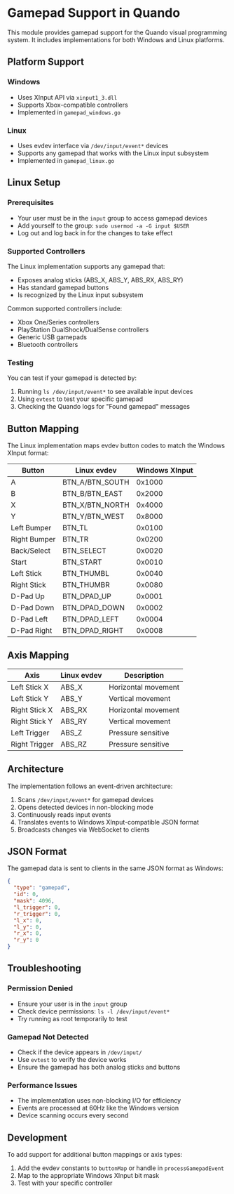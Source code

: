 # Gamepad Support in Quando

This module provides gamepad support for the Quando visual programming system. It includes implementations for both Windows and Linux platforms.

## Platform Support

### Windows
- Uses XInput API via `xinput1_3.dll`
- Supports Xbox-compatible controllers
- Implemented in `gamepad_windows.go`

### Linux
- Uses evdev interface via `/dev/input/event*` devices
- Supports any gamepad that works with the Linux input subsystem
- Implemented in `gamepad_linux.go`

## Linux Setup

### Prerequisites
- Your user must be in the `input` group to access gamepad devices
- Add yourself to the group: `sudo usermod -a -G input $USER`
- Log out and log back in for the changes to take effect

### Supported Controllers
The Linux implementation supports any gamepad that:
- Exposes analog sticks (ABS_X, ABS_Y, ABS_RX, ABS_RY)
- Has standard gamepad buttons
- Is recognized by the Linux input subsystem

Common supported controllers include:
- Xbox One/Series controllers
- PlayStation DualShock/DualSense controllers
- Generic USB gamepads
- Bluetooth controllers

### Testing
You can test if your gamepad is detected by:
1. Running `ls /dev/input/event*` to see available input devices
2. Using `evtest` to test your specific gamepad
3. Checking the Quando logs for "Found gamepad" messages

## Button Mapping

The Linux implementation maps evdev button codes to match the Windows XInput format:

| Button | Linux evdev | Windows XInput |
|--------|-------------|----------------|
| A | BTN_A/BTN_SOUTH | 0x1000 |
| B | BTN_B/BTN_EAST | 0x2000 |
| X | BTN_X/BTN_NORTH | 0x4000 |
| Y | BTN_Y/BTN_WEST | 0x8000 |
| Left Bumper | BTN_TL | 0x0100 |
| Right Bumper | BTN_TR | 0x0200 |
| Back/Select | BTN_SELECT | 0x0020 |
| Start | BTN_START | 0x0010 |
| Left Stick | BTN_THUMBL | 0x0040 |
| Right Stick | BTN_THUMBR | 0x0080 |
| D-Pad Up | BTN_DPAD_UP | 0x0001 |
| D-Pad Down | BTN_DPAD_DOWN | 0x0002 |
| D-Pad Left | BTN_DPAD_LEFT | 0x0004 |
| D-Pad Right | BTN_DPAD_RIGHT | 0x0008 |

## Axis Mapping

| Axis | Linux evdev | Description |
|------|-------------|-------------|
| Left Stick X | ABS_X | Horizontal movement |
| Left Stick Y | ABS_Y | Vertical movement |
| Right Stick X | ABS_RX | Horizontal movement |
| Right Stick Y | ABS_RY | Vertical movement |
| Left Trigger | ABS_Z | Pressure sensitive |
| Right Trigger | ABS_RZ | Pressure sensitive |

## Architecture

The implementation follows an event-driven architecture:
1. Scans `/dev/input/event*` for gamepad devices
2. Opens detected devices in non-blocking mode
3. Continuously reads input events
4. Translates events to Windows XInput-compatible JSON format
5. Broadcasts changes via WebSocket to clients

## JSON Format

The gamepad data is sent to clients in the same JSON format as Windows:

```json
{
  "type": "gamepad",
  "id": 0,
  "mask": 4096,
  "l_trigger": 0,
  "r_trigger": 0,
  "l_x": 0,
  "l_y": 0,
  "r_x": 0,
  "r_y": 0
}
```

## Troubleshooting

### Permission Denied
- Ensure your user is in the `input` group
- Check device permissions: `ls -l /dev/input/event*`
- Try running as root temporarily to test

### Gamepad Not Detected
- Check if the device appears in `/dev/input/`
- Use `evtest` to verify the device works
- Ensure the gamepad has both analog sticks and buttons

### Performance Issues
- The implementation uses non-blocking I/O for efficiency
- Events are processed at 60Hz like the Windows version
- Device scanning occurs every second

## Development

To add support for additional button mappings or axis types:
1. Add the evdev constants to `buttonMap` or handle in `processGamepadEvent`
2. Map to the appropriate Windows XInput bit mask
3. Test with your specific controller